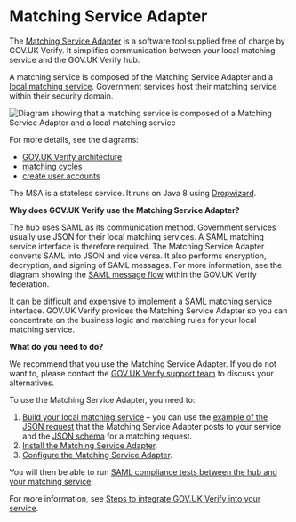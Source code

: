 # Matching Service Adapter

The [Matching Service Adapter](#glossary-MSA) is a software tool supplied
free of charge by GOV.UK Verify. It simplifies communication between
your local matching service and the GOV.UK Verify hub.

A matching service is composed of the Matching Service Adapter and a
[local matching service](#local-matching-service). Government services host their matching
service within their security domain.


<a name="matching-service-diagram"></a>

![Diagram showing that a matching service is composed of a Matching Service Adapter and a local matching service](/documentation/ms/matchingserviceGraphics.svg)

For more details, see the diagrams:

* [GOV.UK Verify architecture](#architecture-diagram)
* [matching cycles](#matching-cycles-diagram)
* [create user accounts](#create-user-accounts-diagram)

The MSA is a stateless service. It runs on Java 8 using [Dropwizard](http://www.dropwizard.io/).

**Why does GOV.UK Verify use the Matching Service Adapter?**

The hub uses SAML as its
communication method. Government services usually use JSON for their local matching services. A SAML matching
service interface is therefore required. The Matching Service Adapter
converts SAML into JSON and vice versa. It also performs encryption,
decryption, and signing of SAML messages. For more information, see the
diagram showing the [SAML message flow](#saml-flow-diagram) within the GOV.UK
Verify federation.

It can be difficult and expensive to implement a SAML matching service
interface. GOV.UK Verify provides the Matching Service Adapter so you
can concentrate on the business logic and matching rules for your local
matching service.

**What do you need to do?**

We recommend that you use the Matching Service Adapter. If you do not
want to, please contact the [GOV.UK Verify support
team](mailto:idasupport+onboarding@digital.cabinet-office.gov.uk) to discuss
your alternatives.

To use the Matching Service Adapter, you need to:

1. [Build your local matching service](#build-a-local-matching-service) – you can use the [example of the JSON request](#json-request) that the Matching Service Adapter posts to your service and the [JSON schema](#json-request) for a matching request.
2. [Install the Matching Service Adapter](#install-the-matching-service-adapter).
3. [Configure the Matching Service Adapter](#configure-the-matching-service-adapter).

You will then be able to run
[SAML compliance tests between the hub and your matching service](#test-your-matching-service-with-the-saml-compliance-tool).

For more information, see [Steps to integrate GOV.UK Verify into your service](#steps-to-integrate-gov-uk-verify-into-your-service).
